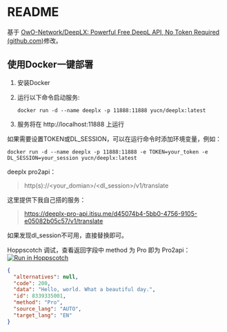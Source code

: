 # README

基于 [OwO-Network/DeepLX: Powerful Free DeepL API, No Token Required (github.com)](https://github.com/OwO-Network/DeepLX)修改。

## 使用Docker一键部署

1. 安装Docker

2. 运行以下命令启动服务:
   ```
   docker run -d --name deeplx -p 11888:11888 yucn/deeplx:latest
   ```

3. 服务将在 http://localhost:11888 上运行

如果需要设置TOKEN或DL_SESSION，可以在运行命令时添加环境变量，例如：
   ```
   docker run -d --name deeplx -p 11888:11888 -e TOKEN=your_token -e DL_SESSION=your_session yucn/deeplx:latest
   ```
deeplx pro2api：
>http(s)://<your_domian>/<dl_session>/v1/translate

这里提供下我自己搭的服务：
>https://deeplx-pro-api.itisu.me/d45074b4-5bb0-4756-9105-e05082b05c57/v1/translate

如果发现dl_session不可用，直接替换即可。

Hoppscotch 调试，查看返回字段中 method 为 Pro 即为 Pro2api：
[![Run in Hoppscotch](https://hopp.sh/badge.svg)](https://hopp.sh/r/aRC6qU5GNlHZ)

```json
{
  "alternatives": null,
  "code": 200,
  "data": "Hello, world. What a beautiful day.",
  "id": 8339335001,
  "method": "Pro",
  "source_lang": "AUTO",
  "target_lang": "EN"
}
```
